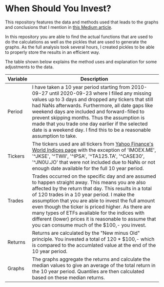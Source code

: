 # When Should You Invest?
This repository features the data and methods used that leads to the graphs and conclusions that I mention in [this Medium article]().

In this repository you are able to find the actual functions that are used to do the calculations as well as the pickles that are used to generate the graphs. As the full analysis took several hours, I created pickles to be able to properly store the results in an efficient way.

The table shown below explains the method uses and explanation for some adjustments to the data.

| Variable  | Description  |
| --------- | ------------ |
| Period    | I have taken a 10 year period starting from 2010-09-27 until 2020-09-23 where I filled any missing values up to 3 days and dropped any tickers that still had NaNs afterwards. Furthermore, all date gaps like weekend days are included and forward-filled to prevent skipping months. Thus the assumption is made that you trade one day earlier if the selected date is a weekend day. I find this to be a reasonable assumption to take.
| Tickers   | The tickers used are all tickers from [Yahoo Finance's World Indices page](https://finance.yahoo.com/world-indices) with the exception of 'IMOEX.ME', '^JKSE', '^TWII', '^IPSA', '^TA125.TA', '^CASE30', '^JN0U.JO' that were not included due to NaNs or not  enough date available for the full 10 year period.
| Trades    | Trades occurred on the specific day and are assumed to happen straight away. This means you are also affected by the return that day. This results in a total of 120 trades in a 10 year period. I make the assumption that you are able to invest the full amount even though the ticker is priced higher. As there are many types of ETFs available for the indices with different (lower) prices it is reasonable to assume that you can consume much of the $100,- you invest.
| Returns   | Returns are calculated by the "New minus Old" principle. You invested a total of 120 * $100,- which is compared to the accumlated value at the end of the 10 year period.
| Graphs    | The graphs aggregate the returns and calculate the median values to give an average of the total return in the 10 year period. Quantiles are then calculated based on these median returns.
